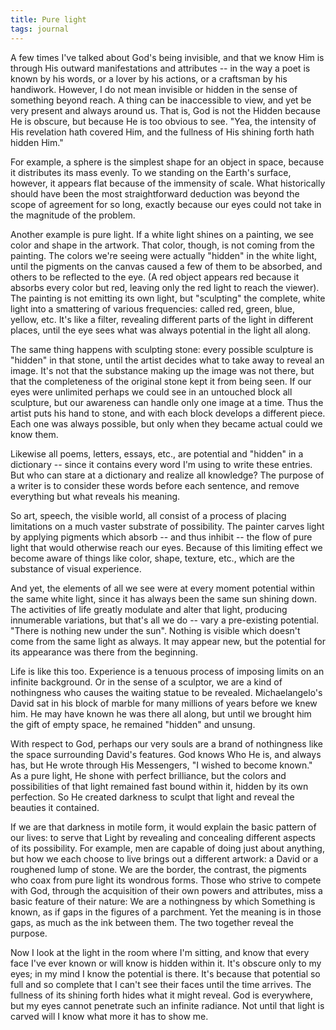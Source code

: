 ```yaml
---
title: Pure light
tags: journal
---
```


A few times I've talked about God's being invisible, and that we know
Him is through His outward manifestations and attributes -- in the way a
poet is known by his words, or a lover by his actions, or a craftsman by
his handiwork.  However, I do not mean invisible or hidden in the sense
of something beyond reach.  A thing can be inaccessible to view, and yet
be very present and always around us.  That is, God is not the Hidden
because He is obscure, but because He is too obvious to see.  "Yea, the
intensity of His revelation hath covered Him, and the fullness of His
shining forth hath hidden Him."

For example, a sphere is the simplest shape for an object in space,
because it distributes its mass evenly.  To we standing on the Earth's
surface, however, it appears flat because of the immensity of scale.
What historically should have been the most straightforward deduction
was beyond the scope of agreement for so long, exactly because our eyes
could not take in the magnitude of the problem.

Another example is pure light.  If a white light shines on a painting,
we see color and shape in the artwork.  That color, though, is not
coming from the painting.  The colors we're seeing were actually
"hidden" in the white light, until the pigments on the canvas caused a
few of them to be absorbed, and others to be reflected to the eye.  (A
red object appears red because it absorbs every color but red, leaving
only the red light to reach the viewer).  The painting is not emitting
its own light, but "sculpting" the complete, white light into a
smattering of various frequencies: called red, green, blue, yellow, etc.
It's like a filter, revealing different parts of the light in different
places, until the eye sees what was always potential in the light all
along.

The same thing happens with sculpting stone: every possible sculpture is
"hidden" in that stone, until the artist decides what to take away to
reveal an image.  It's not that the substance making up the image was
not there, but that the completeness of the original stone kept it from
being seen.  If our eyes were unlimited perhaps we could see in an
untouched block all sculpture, but our awareness can handle only one
image at a time.  Thus the artist puts his hand to stone, and with each
block develops a different piece.  Each one was always possible, but
only when they became actual could we know them.

Likewise all poems, letters, essays, etc., are potential and "hidden" in
a dictionary -- since it contains every word I'm using to write these
entries.  But who can stare at a dictionary and realize all knowledge?
The purpose of a writer is to consider these words before each sentence,
and remove everything but what reveals his meaning.

So art, speech, the visible world, all consist of a process of placing
limitations on a much vaster substrate of possibility.  The painter
carves light by applying pigments which absorb -- and thus inhibit --
the flow of pure light that would otherwise reach our eyes.  Because of
this limiting effect we become aware of things like color, shape,
texture, etc., which are the substance of visual experience.

And yet, the elements of all we see were at every moment potential
within the same white light, since it has always been the same sun
shining down.  The activities of life greatly modulate and alter that
light, producing innumerable variations, but that's all we do -- vary a
pre-existing potential.  "There is nothing new under the sun".  Nothing
is visible which doesn't come from the same light as always.  It may
appear new, but the potential for its appearance was there from the
beginning.

Life is like this too.  Experience is a tenuous process of imposing
limits on an infinite background.  Or in the sense of a sculptor, we are
a kind of nothingness who causes the waiting statue to be revealed.
Michaelangelo's David sat in his block of marble for many millions of
years before we knew him.  He may have known he was there all along, but
until we brought him the gift of empty space, he remained "hidden" and
unsung.

With respect to God, perhaps our very souls are a brand of nothingness
like the space surrounding David's features.  God knows Who He is, and
always has, but He wrote through His Messengers, "I wished to become
known."  As a pure light, He shone with perfect brilliance, but the
colors and possibilities of that light remained fast bound within it,
hidden by its own perfection.  So He created darkness to sculpt that
light and reveal the beauties it contained.

If we are that darkness in motile form, it would explain the basic
pattern of our lives: to serve that Light by revealing and concealing
different aspects of its possibility.  For example, men are capable of
doing just about anything, but how we each choose to live brings out a
different artwork: a David or a roughened lump of stone.  We are the
border, the contrast, the pigments who coax from pure light its wondrous
forms.  Those who strive to compete with God, through the acquisition of
their own powers and attributes, miss a basic feature of their nature:
We are a nothingness by which Something is known, as if gaps in the
figures of a parchment.  Yet the meaning is in those gaps, as much as
the ink between them.  The two together reveal the purpose.

Now I look at the light in the room where I'm sitting, and know that
every face I've ever known or will know is hidden within it.  It's
obscure only to my eyes; in my mind I know the potential is there.  It's
because that potential so full and so complete that I can't see their
faces until the time arrives.  The fullness of its shining forth hides
what it might reveal.  God is everywhere, but my eyes cannot penetrate
such an infinite radiance.  Not until that light is carved will I know
what more it has to show me.


